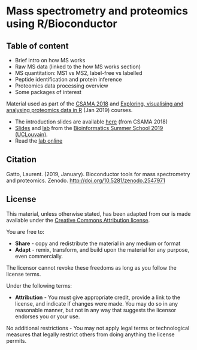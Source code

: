 # Mass spectrometry and proteomics using R/Bioconductor

## Table of content

- Brief intro on how MS works
- Raw MS data (linked to the how MS works section)
- MS quantitation: MS1 vs MS2, label-free vs labelled
- Peptide identification and protein inference
- Proteomics data processing overview
- Some packages of interest

Material used as part of the [CSAMA
2018](http://www.huber.embl.de/csama2018/) and [Exploring, visualising
and analysing proteomics data in
R](https://training.csx.cam.ac.uk/bioinformatics/event/2759559) (Jan
2019) courses.

- The introduction slides are available [here](http://bit.ly/20180712csama) (from CSAMA 2018)
- [Slides]() and [lab]() from the [Bioinformatics Summer School 2019 (UCLouvain)](https://uclouvain-cbio.github.io/BSS2019/).
- Read the [lab online](https://rawgit.com/lgatto/bioc-ms-prot/master/lab.html)


## Citation

Gatto, Laurent. (2019, January). Bioconductor tools for mass
spectrometry and
proteomics. Zenodo. http://doi.org/10.5281/zenodo.2547971

## License

This material, unless otherwise stated, has been adapted from our is
made available under the
[Creative Commons Attribution license](https://creativecommons.org/licenses/by/4.0/).

You are free to:

* **Share** - copy and redistribute the material in any medium or format
* **Adapt** - remix, transform, and build upon the material for any
  purpose, even commercially.

The licensor cannot revoke these freedoms as long as you follow the license terms.

Under the following terms:

* **Attribution** - You must give appropriate credit, provide a link
  to the license, and indicate if changes were made. You may do so in
  any reasonable manner, but not in any way that suggests the licensor
  endorses you or your use.

No additional restrictions - You may not apply legal terms or
technological measures that legally restrict others from doing
anything the license permits.
